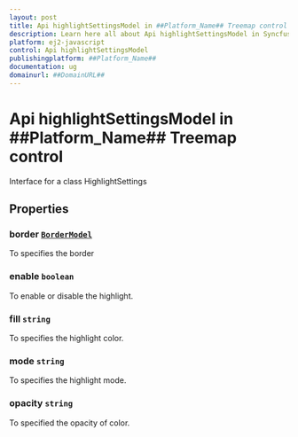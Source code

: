 ```yaml
---
layout: post
title: Api highlightSettingsModel in ##Platform_Name## Treemap control | Syncfusion
description: Learn here all about Api highlightSettingsModel in Syncfusion ##Platform_Name## Treemap control of Syncfusion Essential JS 2 and more.
platform: ej2-javascript
control: Api highlightSettingsModel 
publishingplatform: ##Platform_Name##
documentation: ug
domainurl: ##DomainURL##
---
```


# Api highlightSettingsModel in ##Platform_Name## Treemap control

Interface for a class HighlightSettings

## Properties

### border [`BorderModel`](./api-borderModel.html)

To specifies the border

### enable `boolean`

To enable or disable the highlight.

### fill `string`

To specifies the highlight color.

### mode `string`

To specifies the highlight mode.

### opacity `string`

To specified the opacity of color.
